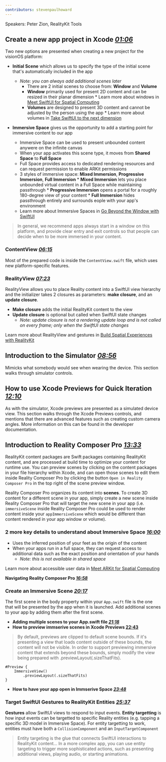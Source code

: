 ```yaml
---
contributors: stevenpaulhoward
---
```


Speakers: Peter Zion, RealityKit Tools

## Create a new app project in Xcode [_01:06_](https://developer.apple.com/videos/play/wwdc2023/10203/?time=66)

Two new options are presented when creating a new project for the visionOS platform:

* **Initial Scene** which allows us to specify the type of the initial scene that's automatically included in the app
    * _Note: you can always add additional scenes later_
        * There are 2 initial scenes to choose from: **Window** and **Volume**
        * **Window** primarily used for present 2D content and can be resized in their planar dimension
              * Learn more about windows in [Meet SwiftUI for Spatial Computing](https://developer.apple.com/videos/play/wwdc2023/10109)
        * **Volumes** are designed to present 3D content and cannot be adjusted by the person using the app
              * Learn more about volumes in [Take SwiftUI to the next dimension](https://developer.apple.com/videos/play/wwdc2023/10113/)
          
* **Immersive Space** gives us the opportunity to add a starting point for immersive content to our app
    * Immersive Space can be used to present unbounded content anywere on the infinite canvas
    * When your app activates this scene type, it moves from **Shared Space** to **Full Space**
    * Full Space provides access to dedicated rendering resources and can request permission to enable ARKit permissions
    * 3 styles of immersive space: **Mixed Immersion**, **Progressive Immersion**, **Full Immersion**
          * **Mixed Immersion** lets you place unbounded virtual content in a Full Space while maintaining passthrough
          * **Progressive Immersion** opens a portal for a roughly 180-degree view of your content
          * **Full Immersion** hides passthrough entirely and surrounds eople with your app's environment
    * Learn more about Immersive Spaces in [Go Beyond the Window with SwiftUI](https://developer.apple.com/videos/play/wwdc2023/10111/)
 
>  In general, we recommend apps always start in a window on this platform, and provide clear entry and exit controls so that people can decide when to be more immersed in your content.

### ContentView [_06:15_](https://developer.apple.com/videos/play/wwdc2023/10203/?time=375)

Most of the prepared code is inside the `ContentView.swift` file, which uses new platform-specific features.

### RealityView [_07:23_](https://developer.apple.com/videos/play/wwdc2023/10203/?time=443)

RealityView allows you to place Reality content into a SwiftUI view hierarchy and the initializer takes 2 closures as parameters: **make closure**, and an **update closure**.

* **Make closure** adds the initial RealityKit content to the view
* **Update closure** is optional but called when SwiftUI state changes
    * _Note: update closure is not a rendering update loop and is not called on every frame; only when the SwiftUI state changes_

Learn more about RealityView and gestures in [Build Spatial Experiences with RealityKit](https://developer.apple.com/videos/play/wwdc2023/10080/#:~:text=With%20RealityKit%2C%20you%20can%20augment,offers%20a%20lot%20of%20features.)

## Introduction to the Simulator [_08:56_](https://developer.apple.com/videos/play/wwdc2023/10203/?time=535)

Mimicks what somebody would see when wearing the device. This section walks through simulator controls.

## How to use Xcode Previews for Quick Iteration [_12:10_](https://developer.apple.com/videos/play/wwdc2023/10203/?time=730)

As with the simulator, Xcode previews are presented as a simulated device view. This section walks through the Xcode Previews controls, and mentions that there are advanced features such as creating custom camera angles. More information on this can be found in the developer documentation.

## Introduction to Reality Composer Pro [_13:33_](https://developer.apple.com/videos/play/wwdc2023/10203/?time=813)

RealityKit content packages are Swift packages containing RealityKit content, and are processed at build time to optimize your content for runtime use. You can preview scenes by clicking on the content packages in your file hierarchy within Xcode, and can open those scenes to edit them inside Reality Composer Pro by clicking the button `Open in Reality Composer Pro` in the top right of the scene preview window.

Reality Composer Pro organizes its content into **scenes**. To create 3D content for a different scene in your app, simply create a new scene inside Reality Composer Pro that will target the new scene in your app (i.e. `immersiveScene` inside Reality Composer Pro could be used to render content inside your `appImmersiveScene` which would be different than content rendered in your app window or volume).

### 2 more key details to understand about Immersive Space [_16:00_](https://developer.apple.com/videos/play/wwdc2023/10203/?time=959)

* Uses the inferred position of your feet as the origin of the content
* When your apps run in a full space, they can request access to additional data such as the exact position and orientation of your hands
    * _Note: this is not available in shared space_

Learn more about accessible user data in [Meet ARKit for Spatial Computing](https://developer.apple.com/videos/play/wwdc2023/10082/#:~:text=ARKit%20uses%20sophisticated%20computer%20vision,the%20palm%20of%20your%20hand.)

**Navigating Reality Composer Pro [_16:58_](https://developer.apple.com/videos/play/wwdc2023/10203/?time=1017)**

### Create an Immersive Scene [_20:17_](https://developer.apple.com/videos/play/wwdc2023/10203/?time=1216)

The first scene in the body property within your `App.swift` file is the one that will be presented by the app when it is launched. Add additional scenes to your app by adding them after the first scene.

* **Adding multiple scenes to your App.swift file [_21:18_](https://developer.apple.com/videos/play/wwdc2023/10203/?time=1277)**
* **How to preview immserive scenes in Xcode Previews [22:43](https://developer.apple.com/videos/play/wwdc2023/10203/?time=1363)**
> By default, previews are clipped to default scene bounds. If it's presenting a view that loads content outside of these bounds, the content will not be visible. In order to support previewing immersive content that extends beyond these bounds, simply modify the view being prepared with .previewLayout(.sizeThatFits).
```
#Preview {
    ImmersiveView()
        .previewLayout(.sizeThatFits)
}
```
* **How to have your app open in Immserive Space [_23:48_](https://developer.apple.com/videos/play/wwdc2023/10203/?time=1427)**

### Target SwiftUI Gestures to RealityKit Entities [_25:37_](https://developer.apple.com/videos/play/wwdc2023/10203/?time=1537)

**Gestures** allow SwiftUI views to respond to input events. **Entity targetting** is how input events can be targetted to specific Reality entities (e.g. tapping a specific 3D model in Immersive Space). For entity targetting to work, entities must have both a `CollisionComponent` and an `InputTargetComponent`

> Entity targeting is the glue that connects SwiftUI interactions to RealityKit content... In a more complex app, you can use entity targeting to trigger more sophisticated actions, such as presenting additional views, playing audio, or starting animations.
